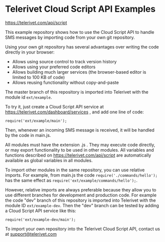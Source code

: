 # Telerivet Cloud Script API Examples

https://telerivet.com/api/script

This example repository shows how to use the Cloud Script API to handle SMS messages
by importing code from your own git repository.

Using your own git repository has several advantages over writing the code directly in your browser:

* Allows using source control to track version history
* Allows using your preferred code editors
* Allows building much larger services (the browser-based editor is limited to 100 KB of code)
* Allows reusing functionality without copy-and-paste

The master branch of this repository is imported into Telerivet with the module id `ext/example`. 

To try it, just create a Cloud Script API service at https://telerivet.com/dashboard/services ,
and add one line of code:

```
require('ext/example/main');
```

Then, whenever an incoming SMS message is received, it will be handled by the code in main.js.

All modules must have the extension .js . They may execute code directly, or may export functionality
to be used in other modules. All variables and functions described on https://telerivet.com/api/script
are automatically available as global variables in all modules.

To import other modules in the same repository, you can use relative imports. For example, from main.js the code 
`require('./commands/hello');` has the same effect as `require('ext/example/commands/hello');`.

However, relative imports are always preferable because they allow you to use different branches
for development and production code. For example the code "dev" branch of this repository is
imported into Telerivet with the module ID `ext/example-dev`. Then the "dev" branch can be tested 
by adding a Cloud Script API service like this:

```
require('ext/example-dev/main');
```

To import your own repository into the Telerivet Cloud Script API, contact us at support@telerivet.com